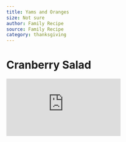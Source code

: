 ```yaml
---
title: Yams and Oranges
size: Not sure
author: Family Recipe
source: Family Recipe
category: thanksgiving
---
```

# Cranberry Salad

![](https://brianamarie.github.io/recipes/images/YamsnOranges.pdf)
